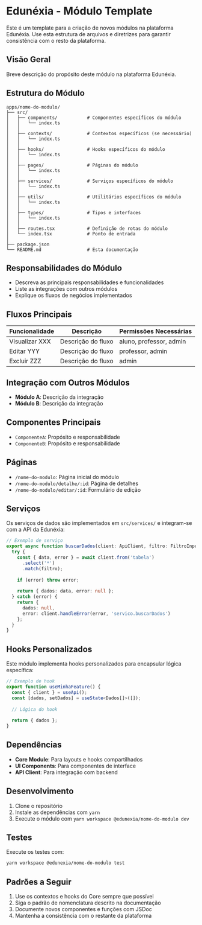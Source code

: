 # Edunéxia - Módulo Template

Este é um template para a criação de novos módulos na plataforma Edunéxia. Use esta estrutura de arquivos e diretrizes para garantir consistência com o resto da plataforma.

## Visão Geral

Breve descrição do propósito deste módulo na plataforma Edunéxia.

## Estrutura do Módulo

```
apps/nome-do-modulo/
├── src/
│   ├── components/           # Componentes específicos do módulo
│   │   └── index.ts         
│   │
│   ├── contexts/             # Contextos específicos (se necessário)
│   │   └── index.ts
│   │
│   ├── hooks/                # Hooks específicos do módulo
│   │   └── index.ts
│   │
│   ├── pages/                # Páginas do módulo
│   │   └── index.ts
│   │
│   ├── services/             # Serviços específicos do módulo
│   │   └── index.ts
│   │
│   ├── utils/                # Utilitários específicos do módulo
│   │   └── index.ts
│   │
│   ├── types/                # Tipos e interfaces
│   │   └── index.ts
│   │
│   ├── routes.tsx            # Definição de rotas do módulo
│   └── index.tsx             # Ponto de entrada
│
├── package.json
└── README.md                 # Esta documentação
```

## Responsabilidades do Módulo

- Descreva as principais responsabilidades e funcionalidades
- Liste as integrações com outros módulos
- Explique os fluxos de negócios implementados

## Fluxos Principais

| Funcionalidade | Descrição | Permissões Necessárias |
|----------------|-----------|------------------------|
| Visualizar XXX | Descrição do fluxo | aluno, professor, admin |
| Editar YYY | Descrição do fluxo | professor, admin |
| Excluir ZZZ | Descrição do fluxo | admin |

## Integração com Outros Módulos

- **Módulo A**: Descrição da integração
- **Módulo B**: Descrição da integração

## Componentes Principais

- `ComponenteA`: Propósito e responsabilidade
- `ComponenteB`: Propósito e responsabilidade

## Páginas

- `/nome-do-modulo`: Página inicial do módulo
- `/nome-do-modulo/detalhe/:id`: Página de detalhes
- `/nome-do-modulo/editar/:id`: Formulário de edição

## Serviços

Os serviços de dados são implementados em `src/services/` e integram-se com a API da Edunéxia:

```typescript
// Exemplo de serviço
export async function buscarDados(client: ApiClient, filtro: FiltroInput): Promise<DadosResultado> {
  try {
    const { data, error } = await client.from('tabela')
      .select('*')
      .match(filtro);
      
    if (error) throw error;
    
    return { dados: data, error: null };
  } catch (error) {
    return {
      dados: null,
      error: client.handleError(error, 'servico.buscarDados')
    };
  }
}
```

## Hooks Personalizados

Este módulo implementa hooks personalizados para encapsular lógica específica:

```typescript
// Exemplo de hook
export function useMinhaFeature() {
  const { client } = useApi();
  const [dados, setDados] = useState<Dados[]>([]);
  
  // Lógica do hook
  
  return { dados };
}
```

## Dependências

- **Core Module**: Para layouts e hooks compartilhados
- **UI Components**: Para componentes de interface
- **API Client**: Para integração com backend

## Desenvolvimento

1. Clone o repositório
2. Instale as dependências com `yarn`
3. Execute o módulo com `yarn workspace @edunexia/nome-do-modulo dev`

## Testes

Execute os testes com:

```bash
yarn workspace @edunexia/nome-do-modulo test
```

## Padrões a Seguir

1. Use os contextos e hooks do Core sempre que possível
2. Siga o padrão de nomenclatura descrito na documentação
3. Documente novos componentes e funções com JSDoc
4. Mantenha a consistência com o restante da plataforma 